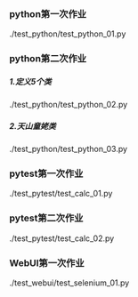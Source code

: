 ### python第一次作业
./test_python/test_python_01.py
### python第二次作业
##### 1.定义5个类
./test_python/test_python_02.py
##### 2.天山童姥类
./test_python/test_python_03.py
### pytest第一次作业
./test_pytest/test_calc_01.py
### pytest第二次作业
./test_pytest/test_calc_02.py
### WebUI第一次作业
./test_webui/test_selenium_01.py